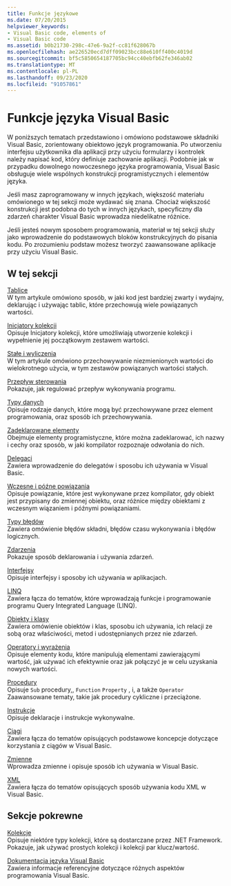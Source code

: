 ```yaml
---
title: Funkcje językowe
ms.date: 07/20/2015
helpviewer_keywords:
- Visual Basic code, elements of
- Visual Basic code
ms.assetid: b0b21730-298c-47e6-9a2f-cc81f628067b
ms.openlocfilehash: ae226520ecd7dff09023bcc88e610ff400c4019d
ms.sourcegitcommit: bf5c5850654187705bc94cc40ebfb62fe346ab02
ms.translationtype: MT
ms.contentlocale: pl-PL
ms.lasthandoff: 09/23/2020
ms.locfileid: "91057861"
---
```

# <a name="visual-basic-language-features"></a>Funkcje języka Visual Basic

W poniższych tematach przedstawiono i omówiono podstawowe składniki Visual Basic, zorientowany obiektowo język programowania. Po utworzeniu interfejsu użytkownika dla aplikacji przy użyciu formularzy i kontrolek należy napisać kod, który definiuje zachowanie aplikacji. Podobnie jak w przypadku dowolnego nowoczesnego języka programowania, Visual Basic obsługuje wiele wspólnych konstrukcji programistycznych i elementów języka.  
  
 Jeśli masz zaprogramowany w innych językach, większość materiału omówionego w tej sekcji może wydawać się znana. Chociaż większość konstrukcji jest podobna do tych w innych językach, specyficzny dla zdarzeń charakter Visual Basic wprowadza niedelikatne różnice.  
  
 Jeśli jesteś nowym sposobem programowania, materiał w tej sekcji służy jako wprowadzenie do podstawowych bloków konstrukcyjnych do pisania kodu. Po zrozumieniu podstaw możesz tworzyć zaawansowane aplikacje przy użyciu Visual Basic.  
  
## <a name="in-this-section"></a>W tej sekcji  

 [Tablice](arrays/index.md)  
 W tym artykule omówiono sposób, w jaki kod jest bardziej zwarty i wydajny, deklarując i używając tablic, które przechowują wiele powiązanych wartości.  
  
 [Inicjatory kolekcji](collection-initializers/index.md)  
 Opisuje Inicjatory kolekcji, które umożliwiają utworzenie kolekcji i wypełnienie jej początkowym zestawem wartości.  
  
 [Stałe i wyliczenia](constants-enums/index.md)  
 W tym artykule omówiono przechowywanie niezmienionych wartości do wielokrotnego użycia, w tym zestawów powiązanych wartości stałych.  
  
 [Przepływ sterowania](control-flow/index.md)  
 Pokazuje, jak regulować przepływ wykonywania programu.  
  
 [Typy danych](data-types/index.md)  
 Opisuje rodzaje danych, które mogą być przechowywane przez element programowania, oraz sposób ich przechowywania.  
  
 [Zadeklarowane elementy](declared-elements/index.md)  
 Obejmuje elementy programistyczne, które można zadeklarować, ich nazwy i cechy oraz sposób, w jaki kompilator rozpoznaje odwołania do nich.  
  
 [Delegaci](delegates/index.md)  
 Zawiera wprowadzenie do delegatów i sposobu ich używania w Visual Basic.  
  
 [Wczesne i późne powiązania](early-late-binding/index.md)  
 Opisuje powiązanie, które jest wykonywane przez kompilator, gdy obiekt jest przypisany do zmiennej obiektu, oraz różnice między obiektami z wczesnym wiązaniem i późnymi powiązaniami.  
  
 [Typy błędów](error-types.md)  
 Zawiera omówienie błędów składni, błędów czasu wykonywania i błędów logicznych.  
  
 [Zdarzenia](events/index.md)  
 Pokazuje sposób deklarowania i używania zdarzeń.  
  
 [Interfejsy](interfaces/index.md)  
 Opisuje interfejsy i sposoby ich używania w aplikacjach.  
  
 [LINQ](linq/index.md)  
 Zawiera łącza do tematów, które wprowadzają funkcje i programowanie programu Query Integrated Language (LINQ).  
  
 [Obiekty i klasy](objects-and-classes/index.md)  
 Zawiera omówienie obiektów i klas, sposobu ich używania, ich relacji ze sobą oraz właściwości, metod i udostępnianych przez nie zdarzeń.  
  
 [Operatory i wyrażenia](operators-and-expressions/index.md)  
 Opisuje elementy kodu, które manipulują elementami zawierającymi wartość, jak używać ich efektywnie oraz jak połączyć je w celu uzyskania nowych wartości.  
  
 [Procedury](procedures/index.md)  
 Opisuje `Sub` procedury,, `Function` `Property` , i, a także `Operator` Zaawansowane tematy, takie jak procedury cykliczne i przeciążone.  
  
 [Instrukcje](statements.md)  
 Opisuje deklaracje i instrukcje wykonywalne.  
  
 [Ciągi](strings/index.md)  
 Zawiera łącza do tematów opisujących podstawowe koncepcje dotyczące korzystania z ciągów w Visual Basic.  
  
 [Zmienne](variables/index.md)  
 Wprowadza zmienne i opisuje sposób ich używania w Visual Basic.  
  
 [XML](xml/index.md)  
 Zawiera łącza do tematów opisujących sposób używania kodu XML w Visual Basic.  
  
## <a name="related-sections"></a>Sekcje pokrewne

 [Kolekcje](../concepts/collections.md)  
 Opisuje niektóre typy kolekcji, które są dostarczane przez .NET Framework. Pokazuje, jak używać prostych kolekcji i kolekcji par klucz/wartość.  
  
 [Dokumentacja języka Visual Basic](../../language-reference/index.md)  
 Zawiera informacje referencyjne dotyczące różnych aspektów programowania Visual Basic.

